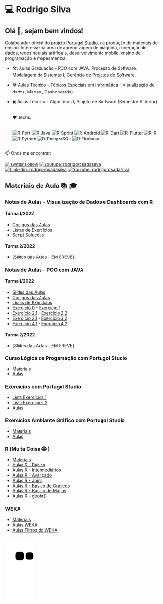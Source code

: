# :computer: Rodrigo Silva

## Olá 👋, sejam bem vindos!
  Colaborador oficial do projeto [Portugol Studio](http://lite.acad.univali.br/portugol/), na produção de materiais de ensino. Interesse na área de aprendizagem de máquina, mineração de dados, redes neurais artificiais, desenvolvimento mobile, ensino de programação e mapeamentos.
- 🛠️: Aulas Graduação - POO com JAVA, Processo de Software, Modelagem de Sistemas I, Gerência de Projetos de Software.
- 🛠️ Aulas Técnico - Tópicos Especiais em Informática -(Visualização de dados, Mapas , Dashoboards)
- ✖️ Aulas Técnico - Algoritmos I, Projeto de Software (Semestre Anterior).
 
  ##
  ❤️ Techs:
  <div style="display: inline_block"><br>
  <img align="center" alt="R-Port" height="30" width="40" src="https://raw.githubusercontent.com/Prof-Rodrigo-Silva/Atividade-PortugolStudio/master/unnamed.png" />
  <img align="center" alt="R-Java" height="30" width="40" src="https://cdn.jsdelivr.net/gh/devicons/devicon/icons/java/java-original.svg" />
  <img align="center" alt="R-Sprint" height="30" width="40" src="https://cdn.jsdelivr.net/gh/devicons/devicon/icons/spring/spring-original.svg" />
  <img align="center" alt="R-Android" height="30" width="40"src="https://cdn.jsdelivr.net/gh/devicons/devicon/icons/android/android-original.svg" />
  <img align="center" alt="R-Dart" height="30" width="40" src="https://cdn.jsdelivr.net/gh/devicons/devicon/icons/dart/dart-original.svg" />
  <img align="center" alt="R-Flutter" height="30" width="40" src="https://cdn.jsdelivr.net/gh/devicons/devicon/icons/flutter/flutter-original.svg" />
  <img align="center" alt="R-R" height="30" width="40" src="https://cdn.jsdelivr.net/gh/devicons/devicon/icons/rstudio/rstudio-original.svg" />
  <img align="center" alt="R-Python" height="30" width="40" src="https://cdn.jsdelivr.net/gh/devicons/devicon/icons/python/python-original.svg" />
  <img align="center" alt="R-PostgreSQL" height="30" width="40" src="https://cdn.jsdelivr.net/gh/devicons/devicon/icons/postgresql/postgresql-original.svg" />
  <img align="center" alt="R-Firebase" height="30" width="40" src="https://cdn.jsdelivr.net/gh/devicons/devicon/icons/firebase/firebase-plain.svg" />
</div>

  ##

📫 Onde me encontrar:

[![Twitter Follow](https://img.shields.io/twitter/follow/R_R_Silva?style=social)](https://twitter.com/R_R_Silva)
[![Youtube: rodrigorosadasilva](https://img.shields.io/youtube/channel/views/UChY-anu0SmRJ3XU_q2oipLw?label=YouTube&style=social)](https://www.youtube.com/c/RodrigoSilvaProgramming)
[![Linkedin: rodrigorosadasilva](https://img.shields.io/badge/-Linkedin-blue?style=flat-square&logo=Linkedin&logoColor=white&link=https://www.linkedin.com/in/rodrigo-silva-472928138/)](https://www.linkedin.com/in/rodrigo-silva-472928138/)
[![Youtube: rodrigorosadasilva](https://img.shields.io/badge/-Youtube-red?style=flat-square&logo=Youtube&logoColor=white&link=https://www.youtube.com/c/RodrigoSilvaProgramming)](https://www.youtube.com/c/RodrigoSilvaProgramming)

## Materiais de Aula :books: :mortar_board:

### Notas de Aulas - Visualização de Dados e Dashboards com R

#### Turma 1/2022
- [Códigos das Aulas](https://github.com/Prof-Rodrigo-Silva/TEICodigos1-2022)
- [Listas de Exercícios](https://github.com/Prof-Rodrigo-Silva/TEIListasExercicio1-2022)
- [Script Soluções](https://github.com/Prof-Rodrigo-Silva/TEIScriptSolucoes1-2022)

#### Turma 2/2022
- [Slides das Aulas - EM BREVE]

### Notas de Aulas - POO com JAVA

#### Turma 1/2022
- [Slides das Aulas](https://github.com/Prof-Rodrigo-Silva/POOApresentacoes1-2022)
- [Códigos das Aulas](https://github.com/Prof-Rodrigo-Silva/POOCodigos1-2022)
- [Listas de Exercícios](https://github.com/Prof-Rodrigo-Silva/POOListasExercicio1-2022)
- [Exercício 0](https://github.com/Prof-Rodrigo-Silva/POOExercicio0-12022) - [Exercício 1](https://github.com/Prof-Rodrigo-Silva/POOExercicio1-12022)
- [Exercício 2.1](https://github.com/Prof-Rodrigo-Silva/POOExercicio2.1-12022) - [Exercício 2.2](https://github.com/Prof-Rodrigo-Silva/POOExercicio2.2-12022)
- [Exercício 3.1](https://github.com/Prof-Rodrigo-Silva/POOExercicio3.1-12022) - [Exercício 3.2](https://github.com/Prof-Rodrigo-Silva/POOExercicio3.2-12022)
- [Exercício 4.1](https://github.com/Prof-Rodrigo-Silva/POOExercicio4.1-12022) - [Exercício 4.2](https://github.com/Prof-Rodrigo-Silva/POOExercicio4.2-12022)

#### Turma 2/2022
- [Slides das Aulas - EM BREVE]

### Curso Lógica de Progamação com Portugol Studio
- [Materiais](https://github.com/Prof-Rodrigo-Silva/cursoLogicaDeProgramacaoComPortugolStudio)
- [Aulas](https://youtu.be/ECxkjvIVbkc)

### Exercícios com Portugol Studio
- [Lista Exercícios 1](https://github.com/Prof-Rodrigo-Silva/PortugolStudioListaExercicios1)
- [Lista Exercícios 2](https://github.com/Prof-Rodrigo-Silva/PortugolStudioListaExercicios2)
- [Aulas](https://youtu.be/rAbaMaoBURc)

### Exercícios Ambiante Gráfico com Portugol Studio
- [Materiais](https://github.com/Prof-Rodrigo-Silva/Atividade-PortugolStudio-AmbienteGrafico)
- [Aulas](https://youtu.be/l5nhQFM4F2I)

### R (Muita Coisa :scream: )
- [Materiais](https://github.com/Prof-Rodrigo-Silva/ScriptR)
- [Aulas R - Básico](https://youtu.be/854XZlr0VKI)
- [Aulas R - Intermediários](https://youtu.be/gW-rWGq06d0)
- [Aulas R - Avançado](https://youtu.be/PSsP1TSKmaA)
- [Aulas R - Joins](https://youtu.be/iMdHyXaFtq4)
- [Aulas R - Básico de Gráficos](https://youtu.be/RmpocgKpSjU)
- [Aulas R - Básico de Mapas](https://youtu.be/cYqn5kaN_GI)
- [Aulas R - geobr()](https://youtu.be/BZ0NQrq3GV4)

### WEKA
- [Materiais](https://github.com/Prof-Rodrigo-Silva/WEKA-e-Arquivos)
- [Aulas WEKA](https://youtu.be/xtCuV92YdG4)
- [Aulas Filtros do WEKA](https://youtu.be/y0jUFFBPSos)
##
  ![Snake animation](https://github.com/Prof-Rodrigo-Silva/Prof-Rodrigo-Silva/blob/output/github-contribution-grid-snake.svg)
